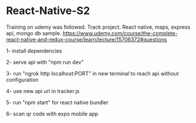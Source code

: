 # React-Native-S2
Training on udemy was followed. Track project. React native, maps, express api, mongo db sample. 
https://www.udemy.com/course/the-complete-react-native-and-redux-course/learn/lecture/15706372#questions

1- install dependencies

2- serve api with "npm run dev"

3- run "ngrok http localhost:PORT" in new terminal to reach api without configuration

4- use new api url in tracker.js

5- run "npm start" for react native bundler

6- scan qr code with expo mobile app
